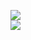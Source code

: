 [![](https://img.shields.io/badge/Made%20With-Github%20Spray-lightgrey.svg?style=for-the-badge&logo=github)](https://github.com/Annihil/github-spray#5887)  
[![](https://i.imgur.com/2DrTn0Z.gif)](https://github.com/Annihil/github-spray)